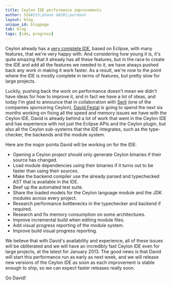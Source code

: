 ```yaml
---
title: Ceylon IDE performance improvements
author: St&#233;phane &#201;pardaud
layout: blog
unique_id: blogpage
tab: blog
tags: [ide, progress]
---
```


Ceylon already has a [very complete IDE](/documentation/1.0/ide), based on Eclipse, with many features, that we're very
happy with. And considering how young it is, it's quite amazing that it already has all these
features, but in the race to create the IDE and add all the features we needed to it, we have
always pushed back any work in making it work faster. As a result, we're now to the point where
the IDE is mostly complete in terms of features, but pretty slow for large projects.

Luckily, pushing back the work on performance doesn't mean we didn't have ideas for how to
improve it, and in fact we have a lot of ideas, and today I'm glad to announce that in collaboration
with [Serli](/community/companies/#serli) (one of the companies sponsoring Ceylon),
[David Festal](/blog/authors/david-festal/) is going to spend the next six months working on fixing all the speed
and memory issues we have with the Ceylon IDE. David is already behind a lot of work that went in
the Ceylon IDE and has experience with not just the Eclipse APIs and the Ceylon plugin, but also
all the Ceylon sub-systems that the IDE integrates, such as the type-checker, the backends and
the module system.

Here are the major points David will be working on for the IDE:

- Opening a Ceylon project should only generate Ceylon binaries if their source has changed.
- Load module dependencies using their binaries if it turns out to be faster than using their sources.
- Make the backend compiler use the already parsed and typechecked AST that is available in the IDE.
- Beef up the automated test suite.
- Share the loaded models for the Ceylon language module and the JDK modules across every project.
- Research performance bottlenecks in the typechecker and backend if required.
- Research and fix memory consumption on some architectures.
- Improve incremental build when editing module files.
- Add visual progress reporting of the module system.
- Improve build visual progress reporting.

We believe that with David's availability and experience, all of these issues will be obliterated
and we will have an incredibly fast Ceylon IDE even for large projects, at the latest for January
2013. The good news is that David will start this performance run as early as next week, and we
will release new versions of the Ceylon IDE as soon as each improvement is stable enough to ship,
so we can expect faster releases really soon.

Go David!